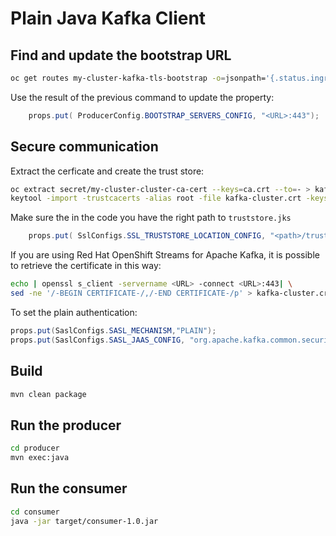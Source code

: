 # Plain Java Kafka Client

## Find and update the bootstrap URL

```sh
oc get routes my-cluster-kafka-tls-bootstrap -o=jsonpath='{.status.ingress[0].host}{"\n"}'
```

Use the result of the previous command to update the property:

```java
    props.put( ProducerConfig.BOOTSTRAP_SERVERS_CONFIG, "<URL>:443");
```

## Secure communication

Extract the cerficate and create the trust store:

```sh
oc extract secret/my-cluster-cluster-ca-cert --keys=ca.crt --to=- > kafka-cluster.crt
keytool -import -trustcacerts -alias root -file kafka-cluster.crt -keystore truststore.jks -storepass password -noprompt
```

Make sure the in the code you have the right path to `truststore.jks`

```java
    props.put( SslConfigs.SSL_TRUSTSTORE_LOCATION_CONFIG, "<path>/truststore.jks");
```

If you are using Red Hat OpenShift Streams for Apache Kafka, it is possible to retrieve the certificate in this way:

```sh
echo | openssl s_client -servername <URL> -connect <URL>:443| \
sed -ne '/-BEGIN CERTIFICATE-/,/-END CERTIFICATE-/p' > kafka-cluster.crt
```

To set the plain authentication:

```java
props.put(SaslConfigs.SASL_MECHANISM,"PLAIN");
props.put(SaslConfigs.SASL_JAAS_CONFIG, "org.apache.kafka.common.security.plain.PlainLoginModule required username=<username> password=<password> ;");
```

## Build

```sh
mvn clean package
```

## Run the producer
```sh
cd producer
mvn exec:java
```

## Run the consumer

```sh
cd consumer
java -jar target/consumer-1.0.jar
```
